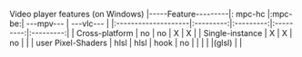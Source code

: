 Video player features (on Windows)
|-----Feature---------|: mpc-hc    |:mpc-be:| ---mpv--- | ---vlc--- |
|:--------------------|:---------:|:---------:|:---------:|:---------:|
| Cross-platform      | no      | no     | X     | X      |
| Single-instance     | X       | X      | no    |        |
| user Pixel-Shaders  | hlsl    | hlsl   | hook  | no     |
|                     | |                |(glsl) |        |



